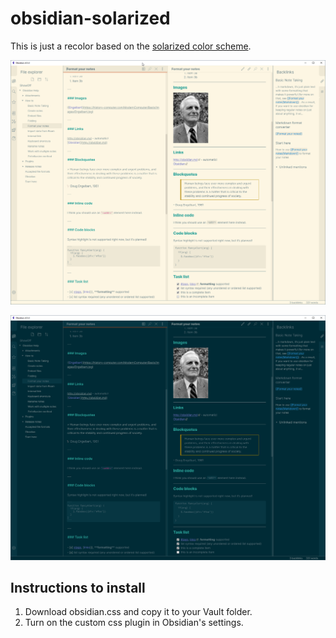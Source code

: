 # obsidian-solarized
This is just a recolor based on the [solarized color scheme](https://ethanschoonover.com/solarized/).

![Light](./light.png)

![Dark](./dark.png)

## Instructions to install
1. Download obsidian.css and copy it to your Vault folder.
2. Turn on the custom css plugin in Obsidian's settings.
